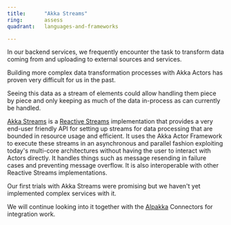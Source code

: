 ```yaml
---
title:      "Akka Streams"
ring:       assess
quadrant:   languages-and-frameworks

---
```


In our backend services, we frequently encounter the task to transform data
coming from and uploading to external sources and services.

Building more complex data transformation processes with Akka Actors has proven
very difficult for us in the past.

Seeing this data as a stream of elements could allow handling them piece by
piece and only keeping as much of the data in-process as can currently be
handled.

[Akka Streams](http://doc.akka.io/docs/akka/current/scala/stream/index.html) is
a [Reactive Streams](http://www.reactive-streams.org/) implementation that
provides a very end-user friendly API for setting up streams for data
processing that are bounded in resource usage and efficient.  It uses the Akka
Actor Framework to execute these streams in an asynchronous and parallel
fashion exploiting today's multi-core architectures without having the user to
interact with Actors directly. It handles things such as message resending in
failure cases and preventing message overflow. It is also interoperable with
other Reactive Streams implementations.

Our first trials with Akka Streams were promising but we haven't yet implemented
complex services with it.

We will continue looking into it together with the
[Alpakka](/languages-and-frameworks/alpakka.html) Connectors for integration
work.
